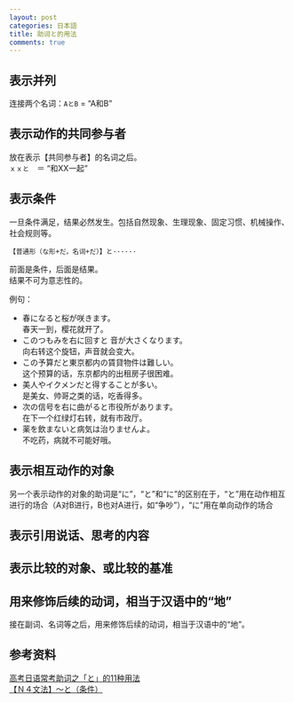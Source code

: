```yaml
---
layout: post
categories: 日本語
title: 助词と的用法
comments: true
---
```


## 表示并列
连接两个名词：`AとB` = “A和B”  

## 表示动作的共同参与者
放在表示【共同参与者】的名词之后。  
`ｘｘと`　＝ “和XX一起”  

## 表示条件
一旦条件满足，结果必然发生。包括自然现象、生理现象、固定习惯、机械操作、社会规则等。
```
【普通形（な形+だ，名词+だ）】と······
```
前面是条件，后面是结果。  
结果不可为意志性的。

例句：  
- 春になると桜が咲きます。  
春天一到，樱花就开了。  
- このつもみを右に回すと 音が大さくなります。  
向右转这个旋钮，声音就会变大。  
- この予算だと東京都内の賃貸物件は難しい。  
这个预算的话，东京都内的出租房子很困难。  
- 美人やイクメンだと得することが多い。  
是美女、帅哥之类的话，吃香得多。  
- 次の信号を右に曲がると市役所があります。  
在下一个红绿灯右转，就有市政厅。  
- 薬を飲まないと病気は治りませんよ。  
不吃药，病就不可能好哦。  

## 表示相互动作的对象
另一个表示动作的对象的助词是“に”，“と”和“に”的区别在于，“と”用在动作相互进行的场合（A对B进行，B也对A进行，如“争吵”），“に”用在单向动作的场合  

## 表示引用说话、思考的内容
## 表示比较的对象、或比较的基准
## 用来修饰后续的动词，相当于汉语中的“地”
接在副词、名词等之后，用来修饰后续的动词，相当于汉语中的“地”。

## 参考资料
[高考日语常考助词之「と」的11种用法](https://zhuanlan.zhihu.com/p/65320065)  
[【Ｎ４文法】～と（条件）](https://www.youtube.com/watch?v=9f2BnjvKOW8)  